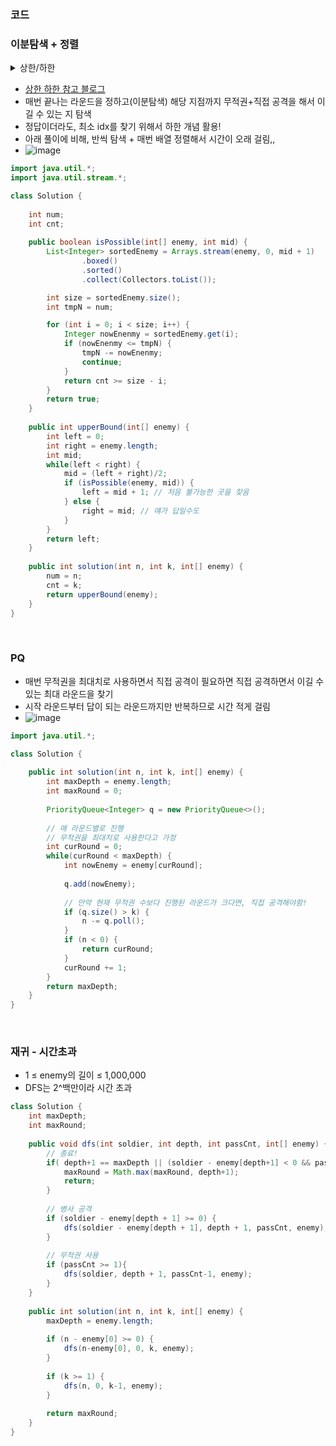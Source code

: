 ### 코드

### 이분탐색 + 정렬

<details>
<summary>상한/하한</summary>
<div markdown="1">

![image](https://github.com/Morning-Algorithm-Study-2023/Algorithm/assets/77563814/0cf36efd-eda1-45c5-becb-1afdd83c4c99)

https://www.figma.com/file/1EF9TgfAKYQMHcmnGz1Qa4/Algorithm?type=whiteboard&node-id=1-427&t=y2xIRQQ4Qe8T3UR7-0
</div>
</details>

- [상한 하한 참고 블로그](https://jackpot53.tistory.com/33)
- 매번 끝나는 라운드을 정하고(이분탐색) 해당 지점까지 무적권+직접 공격을 해서 이길 수 있는 지 탐색
- 정답이더라도, 최소 idx를 찾기 위해서 하한  개념 활용!
- 아래 풀이에 비해, 반씩 탐색 + 매번 배열 정렬해서 시간이 오래 걸림,,
- ![image](https://github.com/Morning-Algorithm-Study-2023/Algorithm/assets/77563814/7a39520c-8b08-47c1-9b0f-0775b5749727)

```java
import java.util.*;
import java.util.stream.*;

class Solution {
    
    int num;
    int cnt;
    
    public boolean isPossible(int[] enemy, int mid) {
        List<Integer> sortedEnemy = Arrays.stream(enemy, 0, mid + 1)
                .boxed()
                .sorted()
                .collect(Collectors.toList());

        int size = sortedEnemy.size();
        int tmpN = num;

        for (int i = 0; i < size; i++) {
            Integer nowEnenmy = sortedEnemy.get(i);
            if (nowEnenmy <= tmpN) {
                tmpN -= nowEnenmy;
                continue;
            }
            return cnt >= size - i; 
        }
        return true;
    }
    
    public int upperBound(int[] enemy) {
        int left = 0;
        int right = enemy.length;
        int mid;
        while(left < right) {
            mid = (left + right)/2;
            if (isPossible(enemy, mid)) {
                left = mid + 1; // 처음 불가능한 곳을 찾음
            } else {
                right = mid; // 얘가 답일수도
            }
        }
        return left;
    }
    
    public int solution(int n, int k, int[] enemy) {
        num = n;
        cnt = k;
        return upperBound(enemy);
    }
}
```

</br>


### PQ
- 매번 무적권을 최대치로 사용하면서 직접 공격이 필요하면 직접 공격하면서 이길 수 있는 최대 라운드을 찾기
- 시작 라운드부터 답이 되는 라운드까지만 반복하므로 시간 적게 걸림
- ![image](https://github.com/Morning-Algorithm-Study-2023/Algorithm/assets/77563814/51e71a4f-465a-4cec-ab48-8c1e315cbc76)


```java
import java.util.*;

class Solution {
    
    public int solution(int n, int k, int[] enemy) {
        int maxDepth = enemy.length;
        int maxRound = 0;
        
        PriorityQueue<Integer> q = new PriorityQueue<>();
        
        // 매 라운드별로 진행
        // 무적권을 최대치로 사용한다고 가정
        int curRound = 0;
        while(curRound < maxDepth) {
            int nowEnemy = enemy[curRound];
            
            q.add(nowEnemy);
                
            // 만약 현재 무적권 수보다 진행된 라운드가 크다면, 직접 공격해야함!
            if (q.size() > k) {
                n -= q.poll();
            }
            if (n < 0) {
                return curRound;
            }
            curRound += 1;
        }
        return maxDepth;
    }
}
```



</br>

### 재귀 - 시간초과

- 1 ≤ enemy의 길이 ≤ 1,000,000
- DFS는 2^백만이라 시간 초과

```java
class Solution {
    int maxDepth;
    int maxRound;
    
    public void dfs(int soldier, int depth, int passCnt, int[] enemy) {
        // 종료!
        if( depth+1 == maxDepth || (soldier - enemy[depth+1] < 0 && passCnt == 0)) {
            maxRound = Math.max(maxRound, depth+1);
            return;
        }
        
        // 병사 공격
        if (soldier - enemy[depth + 1] >= 0) {
            dfs(soldier - enemy[depth + 1], depth + 1, passCnt, enemy);
        }
        
        // 무적권 사용
        if (passCnt >= 1){
            dfs(soldier, depth + 1, passCnt-1, enemy);
        }
    }
    
    public int solution(int n, int k, int[] enemy) {
        maxDepth = enemy.length;
        
        if (n - enemy[0] >= 0) {
            dfs(n-enemy[0], 0, k, enemy);
        }
        
        if (k >= 1) {
            dfs(n, 0, k-1, enemy);
        }
        
        return maxRound;
    }
}
```
